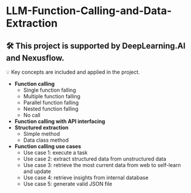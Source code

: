 # LLM-Function-Calling-and-Data-Extraction

🛠️ This project is supported by DeepLearning.AI and Nexusflow.
- 

💡 Key concepts are included and applied in the project.

- **Function calling**
  - Single function falling
  - Multiple function falling
  - Parallel function falling
  - Nested function falling
  - No call
- **Function calling with API interfacing**
- **Structured extraction**
  - Simple method
  - Data class method
- **Function calling use cases**
  - Use case 1: execute a task
  - Use case 2: extract structured data from unstructured data
  - Use case 3: retrieve the most current data from web to self-learn and update
  - Use case 4: retrieve insights from internal database
  - Use case 5: generate valid JSON file
